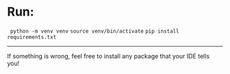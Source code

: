 # Run:

``` python -m venv venv```
```source venv/bin/activate```
```pip install requirements.txt```

---


If something is wrong, feel free to install any package that your IDE tells you!

